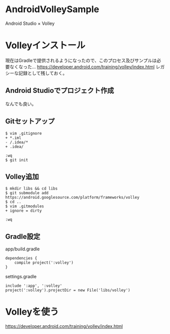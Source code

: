 # AndroidVolleySample
Android Studio × Volley

# Volleyインストール

現在はGradleで提供されるようになったので、このプロセス及びサンプルは必要なくなった…
https://developer.android.com/training/volley/index.html
レガシーな記録として残しておく。

## Android Studioでプロジェクト作成
なんでも良い。
## Gitセットアップ 
```
$ vim .gitignore
+ *.iml
- /.idea/*
+ .idea/

:wq
$ git init
 ```
## Volley追加
```
$ mkdir libs && cd libs
$ git submodule add https://android.googlesource.com/platform/frameworks/volley
$ cd ..
$ vim .gitmodules
+ ignore = dirty

:wq
```

## Gradle設定
app/build.gradle
```
dependencies {
    compile project(':volley')
}
```
settings.gradle
```
include ':app', ':volley'
project(':volley').projectDir = new File('libs/volley')
```

# Volleyを使う
https://developer.android.com/training/volley/index.html
